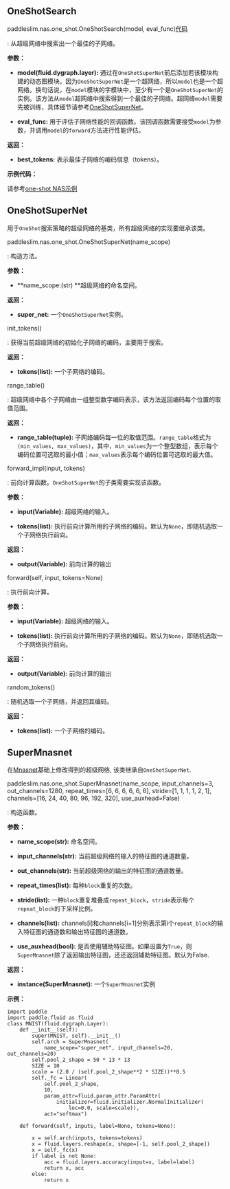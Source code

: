 
## OneShotSearch
paddleslim.nas.one_shot.OneShotSearch(model, eval_func)[代码]()

: 从超级网络中搜索出一个最佳的子网络。

**参数：**

- **model(fluid.dygraph.layer):** 通过在`OneShotSuperNet`前后添加若该模块构建的动态图模块。因为`OneShotSuperNet`是一个超网络，所以`model`也是一个超网络。换句话说，在`model`模块的字模块中，至少有一个是`OneShotSuperNet`的实例。该方法从`model`超网络中搜索得到一个最佳的子网络。超网络`model`需要先被训练，具体细节请参考[OneShotSuperNet]()。

- **eval_func:** 用于评估子网络性能的回调函数。该回调函数需要接受`model`为参数，并调用`model`的`forward`方法进行性能评估。

**返回：**

- **best_tokens:** 表示最佳子网络的编码信息（tokens）。

**示例代码：**

请参考[one-shot NAS示例]()


## OneShotSuperNet

用于`OneShot`搜索策略的超级网络的基类，所有超级网络的实现要继承该类。

paddleslim.nas.one_shot.OneShotSuperNet(name_scope)

: 构造方法。

**参数：**

- **name_scope:(str) **超级网络的命名空间。

**返回：**

- **super_net:** 一个`OneShotSuperNet`实例。

init_tokens()

: 获得当前超级网络的初始化子网络的编码，主要用于搜索。

**返回：**

- **tokens(list<int>):** 一个子网络的编码。

range_table()

: 超级网络中各个子网络由一组整型数字编码表示，该方法返回编码每个位置的取值范围。

**返回：**

- **range_table(tuple):** 子网络编码每一位的取值范围。`range_table`格式为`(min_values, max_values)`，其中，`min_values`为一个整型数组，表示每个编码位置可选取的最小值；`max_values`表示每个编码位置可选取的最大值。

forward_impl(input, tokens)

: 前向计算函数。`OneShotSuperNet`的子类需要实现该函数。

**参数：**

- **input(Variable):** 超级网络的输入。

- **tokens(list<int>):** 执行前向计算所用的子网络的编码。默认为`None`，即随机选取一个子网络执行前向。

**返回：**

- **output(Variable):** 前向计算的输出

forward(self, input, tokens=None)

: 执行前向计算。

**参数：**

- **input(Variable):** 超级网络的输入。

- **tokens(list<int>):** 执行前向计算所用的子网络的编码。默认为`None`，即随机选取一个子网络执行前向。

**返回：**

- **output(Variable):** 前向计算的输出


random_tokens()

: 随机选取一个子网络，并返回其编码。

**返回：**

- **tokens(list<int>):** 一个子网络的编码。

## SuperMnasnet

在[Mnasnet](https://arxiv.org/abs/1807.11626)基础上修改得到的超级网络, 该类继承自`OneShotSuperNet`.

paddleslim.nas.one_shot.SuperMnasnet(name_scope, input_channels=3, out_channels=1280, repeat_times=[6, 6, 6, 6, 6, 6], stride=[1, 1, 1, 1, 2, 1], channels=[16, 24, 40, 80, 96, 192, 320], use_auxhead=False)

: 构造函数。

**参数：**

- **name_scope(str):** 命名空间。

- **input_channels(str):** 当前超级网络的输入的特征图的通道数量。

- **out_channels(str):** 当前超级网络的输出的特征图的通道数量。

- **repeat_times(list):** 每种`block`重复的次数。

- **stride(list):** 一种`block`重复堆叠成`repeat_block`，`stride`表示每个`repeat_block`的下采样比例。

- **channels(list):** channels[i]和channels[i+1]分别表示第i个`repeat_block`的输入特征图的通道数和输出特征图的通道数。

- **use_auxhead(bool):** 是否使用辅助特征图。如果设置为`True`，则`SuperMnasnet`除了返回输出特征图，还还返回辅助特征图。默认为False.

**返回：**

- **instance(SuperMnasnet):** 一个`SuperMnasnet`实例

**示例：**
```
import paddle
import paddle.fluid as fluid
class MNIST(fluid.dygraph.Layer):
    def __init__(self):
        super(MNIST, self).__init__()
        self.arch = SuperMnasnet(
            name_scope="super_net", input_channels=20, out_channels=20)
        self.pool_2_shape = 50 * 13 * 13
        SIZE = 10
        scale = (2.0 / (self.pool_2_shape**2 * SIZE))**0.5
        self._fc = Linear(
            self.pool_2_shape,
            10,
            param_attr=fluid.param_attr.ParamAttr(
                initializer=fluid.initializer.NormalInitializer(
                    loc=0.0, scale=scale)),
            act="softmax")

    def forward(self, inputs, label=None, tokens=None):

        x = self.arch(inputs, tokens=tokens)
        x = fluid.layers.reshape(x, shape=[-1, self.pool_2_shape])
        x = self._fc(x)
        if label is not None:
            acc = fluid.layers.accuracy(input=x, label=label)
            return x, acc
        else:
            return x

```
